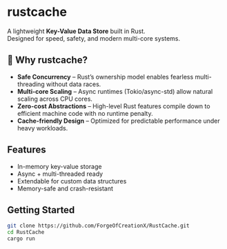 # rustcache

A lightweight **Key-Value Data Store** built in Rust.  
Designed for speed, safety, and modern multi-core systems.

## 🚀 Why rustcache?
- **Safe Concurrency** – Rust’s ownership model enables fearless multi-threading without data races.  
- **Multi-core Scaling** – Async runtimes (Tokio/async-std) allow natural scaling across CPU cores.  
- **Zero-cost Abstractions** – High-level Rust features compile down to efficient machine code with no runtime penalty.  
- **Cache-friendly Design** – Optimized for predictable performance under heavy workloads.  

## Features
- In-memory key-value storage
- Async + multi-threaded ready
- Extendable for custom data structures
- Memory-safe and crash-resistant

## Getting Started
```bash
git clone https://github.com/ForgeOfCreationX/RustCache.git
cd RustCache
cargo run
```

